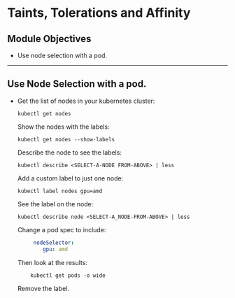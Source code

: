 # Taints, Tolerations and Affinity

## Module Objectives

- Use node selection with a pod.

---

## Use Node Selection with a pod.

- Get the list of nodes in your kubernetes cluster:

    ```shell
    kubectl get nodes
    ```

  Show the nodes with the labels:

    ```shell
    kubectl get nodes --show-labels
    ```

    Describe the node to see the labels:

    ```shell
    kubectl describe <SELECT-A-NODE FROM-ABOVE> | less
    ```

    Add a custom label to just one node:

    ```shell
    kubectl label nodes gpu=amd
    ```

    See the label on the node:

    ```shell
    kubectl describe node <SELECT-A_NODE-FROM-ABOVE> | less
    ```

    Change a pod spec to include:

    ```yaml
         nodeSelector:
            gpu: amd
    ```

    Then look at the results:

    ```shell
        kubectl get pods -o wide
    ```

    Remove the label.
